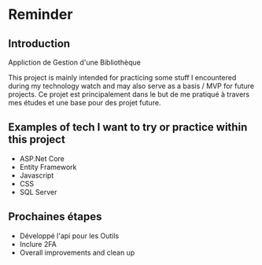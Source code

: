 # Reminder
## Introduction
Appliction de Gestion d'une Bibliothèque

This project is mainly intended for practicing some stuff I encountered during my technology watch and may also serve as a basis /  MVP for future projects.
Ce projet est principalement dans le but de me pratiqué à travers mes études et une base pour des projet future.

## Examples of tech I want to try or practice within this project 
- ASP.Net Core
- Entity Framework
- Javascript
- CSS
- SQL Server

## Prochaines étapes
- Développé l'api pour les Outils
- Inclure 2FA
- Overall improvements and clean up
